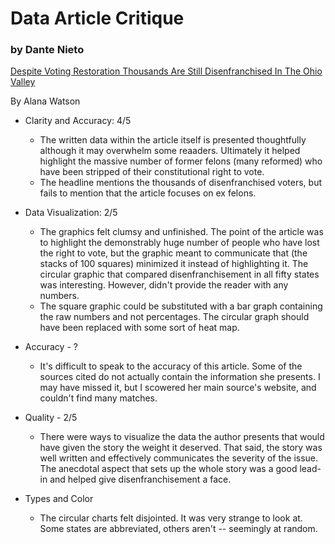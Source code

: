 # Data Article Critique
### by Dante Nieto

[Despite Voting Restoration Thousands Are Still Disenfranchised In The Ohio Valley](https://ohiovalleyresource.org/2020/12/04/despite-voting-restoration-thousands-are-still-disenfranchised-in-the-ohio-valley) 

By Alana Watson

- Clarity and Accuracy: 4/5
  - The written data within the article itself is presented thoughtfully although it may overwhelm some reaaders. Ultimately it helped highlight the massive number of former felons (many reformed) who have been stripped of their constitutional right to vote.
  - The headline mentions the thousands of disenfranchised voters, but fails to mention that the article focuses on ex felons.

- Data Visualization: 2/5
  - The graphics felt clumsy and unfinished. The point of the article was to highlight the demonstrably huge number of people who have lost the right to vote, but the graphic meant to communicate that (the stacks of 100 squares) minimized it instead of highlighting it. The circular graphic that compared disenfranchisement in all fifty states was interesting. However, didn't provide the reader with any numbers. 
  - The square graphic could be substituted with a bar graph containing the raw numbers and not percentages. The circular graph should have been replaced with some sort of heat map.

- Accuracy - ?
  - It's difficult to speak to the accuracy of this article. Some of the sources cited do not actually contain the information she presents. I may have missed it, but I scowered her main source's website, and couldn't find many matches.

- Quality - 2/5
  - There were ways to visualize the data the author presents that would have given the story the weight it deserved. That said, the story was well written and effectively communicates the severity of the issue. The anecdotal aspect that sets up the whole story was a good lead-in and helped give disenfranchisement a face.

- Types and Color
  - The circular charts felt disjointed. It was very strange to look at. Some states are abbreviated, others aren't -- seemingly at random.
